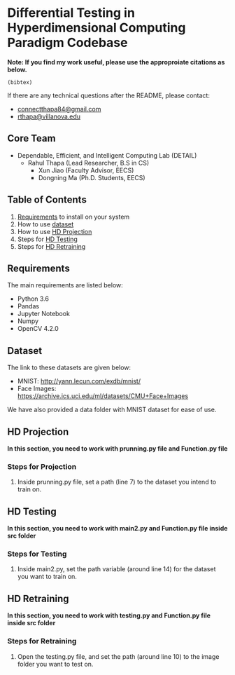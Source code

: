 # Differential Testing in Hyperdimensional Computing Paradigm Codebase

**Note: If you find my work useful, please use the approproiate citations as below.**

```
(bibtex)
```

If there are any technical questions after the README, please contact:
* connectthapa84@gmail.com
* rthapa@villanova.edu


## Core Team
* Dependable, Efficient, and Intelligent Computing Lab (DETAIL)
  * Rahul Thapa (Lead Researcher, B.S in CS)
	* Xun Jiao (Faculty Advisor, EECS)
	* Dongning Ma (Ph.D. Students, EECS)

## Table of Contents
1. [Requirements](#requirements) to install on your system
2. How to use [dataset](#dataset)
3. How to use [HD Projection](#projection)
4. Steps for [HD Testing](#testing)
5. Steps for [HD Retraining](#retraining)

## Requirements

The main requirements are listed below:
* Python 3.6
* Pandas
* Jupyter Notebook
* Numpy
* OpenCV 4.2.0

## Dataset

The link to these datasets are given below:

* MNIST: http://yann.lecun.com/exdb/mnist/
* Face Images: https://archive.ics.uci.edu/ml/datasets/CMU+Face+Images 

We have also provided a data folder with MNIST dataset for ease of use.  


## HD Projection
**In this section, you need to work with prunning.py file and Function.py file**

### Steps for Projection
1. Inside prunning.py file, set a path (line 7) to the dataset you intend to train on.


## HD Testing
**In this section, you need to work with main2.py and Function.py file inside src folder**

### Steps for Testing
1. Inside main2.py, set the path variable (around line 14) for the dataset you want to train on.


## HD Retraining
**In this section, you need to work with testing.py and Function.py file inside src folder**

### Steps for Retraining
1. Open the testing.py file, and set the path (around line 10) to the image folder you want to test on. 






